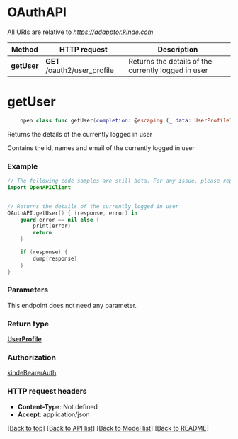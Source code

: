 # OAuthAPI

All URIs are relative to *https://adapptor.kinde.com*

Method | HTTP request | Description
------------- | ------------- | -------------
[**getUser**](OAuthAPI.md#getuser) | **GET** /oauth2/user_profile | Returns the details of the currently logged in user


# **getUser**
```swift
    open class func getUser(completion: @escaping (_ data: UserProfile?, _ error: Error?) -> Void)
```

Returns the details of the currently logged in user

Contains the id, names and email of the currently logged in user 

### Example
```swift
// The following code samples are still beta. For any issue, please report via http://github.com/OpenAPITools/openapi-generator/issues/new
import OpenAPIClient


// Returns the details of the currently logged in user
OAuthAPI.getUser() { (response, error) in
    guard error == nil else {
        print(error)
        return
    }

    if (response) {
        dump(response)
    }
}
```

### Parameters
This endpoint does not need any parameter.

### Return type

[**UserProfile**](UserProfile.md)

### Authorization

[kindeBearerAuth](../README.md#kindeBearerAuth)

### HTTP request headers

 - **Content-Type**: Not defined
 - **Accept**: application/json

[[Back to top]](#) [[Back to API list]](../README.md#documentation-for-api-endpoints) [[Back to Model list]](../README.md#documentation-for-models) [[Back to README]](../README.md)

